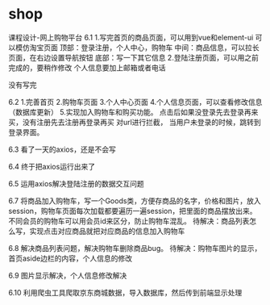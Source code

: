 # shop
课程设计-网上购物平台
6.1
1.写完首页的商品页面，可以用到vue和element-ui
可以模仿淘宝页面
顶部：登录注册，个人中心，购物车
中间：商品信息，可以拉长页面，在右边设置导航按钮
底部：写一下其它信息
2.登陆注册页面，可以用之前完成的，要稍作修改
个人信息要加上邮箱或者电话

没有写完

6.2
1.完善首页
2.购物车页面
3.个人中心页面
4.个人信息页面，可以查看修改信息（数据库更新）
5.实现加入购物车和购买功能。
点击后如果没登录先去登录再来买，没有注册先去注册再登录再买
对url进行拦截， 当用户未登录的时候，跳转到登录界面。

6.3
看了一天的axios，还是不会写

6.4
终于把axios运行出来了

6.5
运用axios解决登陆注册的数据交互问题

6.7
将商品加入购物车，写一个Goods类，方便存商品的名字，价格和图片，放入session，购物车页面每次加载都要遍历一遍session，把里面的商品摆放出来。不同会员的购物车可以用会员id来区分，防止购物车混乱。
待解决：商品列表怎么写，实现点击对应商品就把对应商品的信息加入购物车

6.8
解决商品列表问题，解决购物车删除商品bug。
待解决：购物车图片的显示，首页aside边栏的内容，个人信息的修改

6.9
图片显示解决，个人信息修改解决

6.10
利用爬虫工具爬取京东商城数据，导入数据库，然后传到前端显示处理
